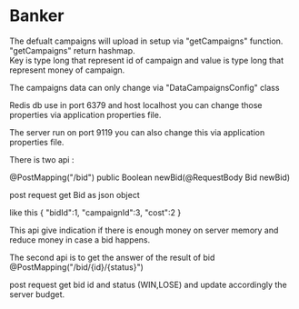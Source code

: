 # Banker

The defualt campaigns will upload in setup via "getCampaigns" function.
"getCampaigns" return hashmap.  
Key is type long that represent id of campaign and
value is type long that represent money of campaign.

The campaigns data can only change via "DataCampaignsConfig" class

Redis db use in port 6379 and host localhost you can change those 
properties via application properties file.

The server run on port 9119  you can also change this via application properties file.

There is two api :

@PostMapping("/bid")
public Boolean newBid(@RequestBody Bid newBid)

post request get Bid as json object 

like this
{
	"bidId":1,
	"campaignId":3,
	"cost":2
}

This api give indication if there is enough money on server memory
and reduce money in case a bid happens.

The second api is to get the answer of the result of bid
@PostMapping("/bid/{id}/{status}")

post request get bid id and status (WIN,LOSE)
and update accordingly the server budget.


